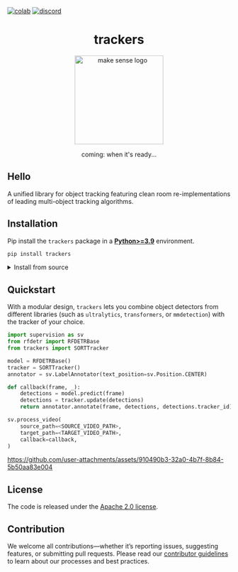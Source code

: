 [![colab](https://colab.research.google.com/assets/colab-badge.svg)](https://colab.research.google.com/drive/1VT_FYIe3kborhWrfKKBqqfR0EjQeQNiO?usp=sharing)
[![discord](https://img.shields.io/discord/1159501506232451173?logo=discord&label=discord&labelColor=fff&color=5865f2&link=https%3A%2F%2Fdiscord.gg%2FGbfgXGJ8Bk)](https://discord.gg/GbfgXGJ8Bk)

<div align="center">
    <h1 align="center">trackers</h1>
    <img width="200" src="https://github.com/user-attachments/assets/3fce0d37-dc1a-4b1f-b9ec-ca6ccf3a33f1" alt="make sense logo">
    </br>
    <p>coming: when it's ready...</p>
</div>

## Hello

A unified library for object tracking featuring clean room re-implementations of leading multi-object tracking algorithms.

## Installation

Pip install the `trackers` package in a [**Python>=3.9**](https://www.python.org/) environment.

```bash
pip install trackers
```

<details>
<summary>Install from source</summary>

<br>

By installing `trackers` from source, you can explore the most recent features and enhancements that have not yet been officially released. Please note that these updates are still in development and may not be as stable as the latest published release.

```bash
pip install git+https://github.com/roboflow/trackers.git
```

</details>

## Quickstart

With a modular design, `trackers` lets you combine object detectors from different libraries (such as `ultralytics`, `transformers`, or `mmdetection`) with the tracker of your choice.

```python
import supervision as sv
from rfdetr import RFDETRBase
from trackers import SORTTracker

model = RFDETRBase()
tracker = SORTTracker()
annotator = sv.LabelAnnotator(text_position=sv.Position.CENTER)

def callback(frame, _):
    detections = model.predict(frame)
    detections = tracker.update(detections)
    return annotator.annotate(frame, detections, detections.tracker_id)

sv.process_video(
    source_path=<SOURCE_VIDEO_PATH>,
    target_path=<TARGET_VIDEO_PATH>,
    callback=callback,
)
```

https://github.com/user-attachments/assets/910490b3-32a0-4b7f-8b84-5b50aa83e004

## License

The code is released under the [Apache 2.0 license](https://github.com/roboflow/trackers/blob/main/LICENSE).

## Contribution

We welcome all contributions—whether it’s reporting issues, suggesting features, or submitting pull requests. Please read our [contributor guidelines](https://github.com/roboflow/trackers/blob/main/CONTRIBUTING.md) to learn about our processes and best practices.
